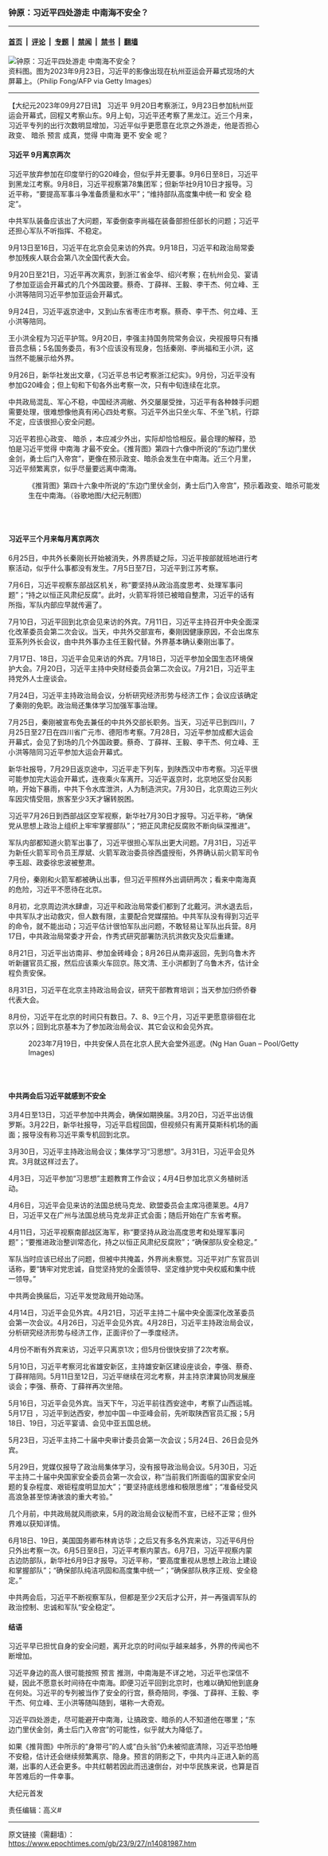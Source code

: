 ### 钟原：习近平四处游走 中南海不安全？

---

#### [首页](../../../..?n14081987) &nbsp;|&nbsp; [评论](../../../../../epoch-comment?n14081987) &nbsp;|&nbsp; [专题](../../../../../epoch-special?n14081987) &nbsp;|&nbsp; [禁闻](../../../../../epoch-news?n14081987) &nbsp;|&nbsp; [禁书](../../../../../books?n14081987) &nbsp;|&nbsp; [翻墙](https://github.com/gfw-breaker/nogfw/blob/master/README.md?n14081987)


<div><img alt="钟原：习近平四处游走 中南海不安全？" class="attachment-djy_600_400 size-djy_600_400 wp-post-image" src="https://i.epochtimes.com/assets/uploads/2023/09/id14080369-GettyImages-1684065841_light-600x400.jpg"/>
<div class="caption">
 资料图。图为2023年9月23日，习近平的影像出现在杭州亚运会开幕式现场的大屏幕上。（Philip Fong/AFP via Getty Images）
</div></div><hr/><div class="post_content" id="artbody" itemprop="articleBody">
 <!-- article content begin -->
 <p>
  【大纪元2023年09月27日讯】
  <ok href="https://www.epochtimes.com/gb/tag/%E4%B9%A0%E8%BF%91%E5%B9%B3.html">
   习近平
  </ok>
  9月20日考察浙江，9月23日参加杭州亚运会开幕式，回程又考察山东。9月上旬，习近平还考察了黑龙江。近三个月来，习近平专列的出行次数明显增加，习近平似乎更愿意在北京之外游走，他是否担心政变、
  <ok href="https://www.epochtimes.com/gb/tag/%E6%9A%97%E6%9D%80.html">
   暗杀
  </ok>
  <ok href="https://www.epochtimes.com/gb/tag/%E9%A2%84%E8%A8%80.html">
   预言
  </ok>
  成真，觉得
  <ok href="https://www.epochtimes.com/gb/tag/%E4%B8%AD%E5%8D%97%E6%B5%B7.html">
   中南海
  </ok>
  更不
  <ok href="https://www.epochtimes.com/gb/tag/%E5%AE%89%E5%85%A8.html">
   安全
  </ok>
  呢？
 </p>
 <h4>
  <ok href="https://www.epochtimes.com/gb/tag/%E4%B9%A0%E8%BF%91%E5%B9%B3.html">
   习近平
  </ok>
  9月离京两次
 </h4>
 <p>
  习近平放弃参加在印度举行的G20峰会，但似乎并无要事。9月6日至8日，习近平到黑龙江考察。9月8日，习近平视察第78集团军；但新华社9月10日才报导。习近平称，“要提高军事斗争准备质量和水平”；“维持部队高度集中统一和
  <ok href="https://www.epochtimes.com/gb/tag/%E5%AE%89%E5%85%A8.html">
   安全
  </ok>
  稳定”。
 </p>
 <p>
  中共军队装备应该出了大问题，军委倒查李尚福在装备部担任部长的问题；习近平还担心军队不听指挥、不稳定。
 </p>
 <p>
  9月13日至16日，习近平在北京会见来访的外宾。9月18日，习近平和政治局常委参加残疾人联合会第八次全国代表大会。
 </p>
 <p>
  9月20日至21日，习近平再次离京，到浙江省金华、绍兴考察；在杭州会见、宴请了参加亚运会开幕式的几个外国政要。蔡奇、丁薛祥、王毅、李干杰、何立峰、王小洪等陪同习近平参加亚运会开幕式。
 </p>
 <p>
  9月24日，习近平返京途中，又到山东省枣庄市考察。蔡奇、李干杰、何立峰、王小洪等陪同。
 </p>
 <p>
  王小洪全程为习近平护驾。9月20日，李强主持国务院常务会议，央视报导只有播音员念稿；5名国务委员，有3个应该没有现身，包括秦刚、李尚福和王小洪，这当然不能展示给外界。
 </p>
 <p>
  9月26日，新华社发出文章，《习近平总书记考察浙江纪实》。9月份，习近平没有参加G20峰会；但上旬和下旬各外出考察一次，只有中旬连续在北京。
 </p>
 <p>
  中共政局混乱、军心不稳，中国经济凋敝、外交屡屡受挫，习近平有各种棘手问题需要处理，很难想像他真有闲心四处考察。习近平外出只坐火车、不坐飞机，行踪不定，应该很担心安全问题。
 </p>
 <p>
  习近平若担心政变、
  <ok href="https://www.epochtimes.com/gb/tag/%E6%9A%97%E6%9D%80.html">
   暗杀
  </ok>
  ，本应减少外出，实际却恰恰相反。最合理的解释，恐怕是习近平觉得
  <ok href="https://www.epochtimes.com/gb/tag/%E4%B8%AD%E5%8D%97%E6%B5%B7.html">
   中南海
  </ok>
  才最不安全。《推背图》第四十六像中所说的“东边门里伏金剑，勇士后门入帝宫”，更像在预示政变、暗杀会发生在中南海。近三个月里，习近平频繁离京，似乎尽量要远离中南海。
 </p>
 <figure aria-describedby="caption-attachment-14075335" class="wp-caption aligncenter" id="attachment_14075335" style="width: 600px">
  <ok href="https://i.epochtimes.com/assets/uploads/2023/09/id14075335-Zhongnanhai-backdoorwarriortext.jpg" target="_blank">
   <img alt="" class="size-large wp-image-14075335" src="https://i.epochtimes.com/assets/uploads/2023/09/id14075335-Zhongnanhai-backdoorwarriortext-600x401.jpg"/>
  </ok>
  <br/><figcaption class="wp-caption-text" id="caption-attachment-14075335">
   《推背图》第四十六象中所说的“东边门里伏金剑，勇士后门入帝宫”，预示着政变、暗杀可能发生在中南海。（谷歌地图/大纪元制图）
  </figcaption><br/>
 </figure><br/>
 <h4>
  习近平三个月来每月离京两次
 </h4>
 <p>
  6月25日，中共外长秦刚长开始被消失，外界质疑之际，习近平按部就班地进行考察活动，似乎什么事都没有发生。7月5日至7日，习近平到江苏考察。
 </p>
 <p>
  7月6日，习近平视察东部战区机关，称“要坚持从政治高度思考、处理军事问题”；“持之以恒正风肃纪反腐”。此时，火箭军将领已被暗自整肃，习近平的话有所指，军队内部应早就传遍了。
 </p>
 <p>
  7月10日，习近平回到北京会见来访的外宾。7月11日，习近平主持召开中央全面深化改革委员会第二次会议。当天，中共外交部宣布，秦刚因健康原因，不会出席东亚系列外长会议，由中共外事办主任王毅代替。外界基本确认秦刚出事了。
 </p>
 <p>
  7月17日、18日，习近平会见来访的外宾。7月18日，习近平参加全国生态环境保护大会。7月20日，习近平主持中央财经委员会第二次会议。7月21日，习近平主持党外人士座谈会。
 </p>
 <p>
  7月24日，习近平主持政治局会议，分析研究经济形势与经济工作；会议应该确定了秦刚的免职。政治局还集体学习加强军事治理。
 </p>
 <p>
  7月25日，秦刚被宣布免去兼任的中共外交部长职务。当天，习近平已到四川，7月25日至27日在四川省广元市、德阳市考察。7月28日，习近平参加成都大运会开幕式，会见了到场的几个外国政要。蔡奇、丁薛祥、王毅、李干杰、何立峰、王小洪等陪同习近平参加大运会开幕式。
 </p>
 <p>
  新华社报导，7月29日返京途中，习近平走下列车，到陕西汉中市考察。习近平很可能参加完大运会开幕式，连夜乘火车离开。习近平返京时，北京地区受台风影响，开始下暴雨，中共下令水库泄洪，人为制造洪灾。7月30日，北京周边三列火车因灾情受阻，旅客至少3天才辗转脱困。
 </p>
 <p>
  习近平7月26日到西部战区空军视察，新华社7月30日才报导。习近平称，“确保党从思想上政治上组织上牢牢掌握部队”；“把正风肃纪反腐败不断向纵深推进”。
 </p>
 <p>
  军队内部都知道火箭军出事了，习近平很担心军队出更大问题。7月31日，习近平为新任火箭军司令员王厚斌、火箭军政治委员徐西盛授衔，外界确认前火箭军司令李玉超、政委徐忠波被整肃。
 </p>
 <p>
  7月份，秦刚和火箭军都被确认出事，但习近平照样外出调研两次；看来中南海真的危险，习近平不愿待在北京。
 </p>
 <p>
  8月初，北京周边洪水肆虐，习近平和政治局常委们都到了北戴河。洪水退去后，中共军队才出动救灾，但人数有限，主要配合党媒摆拍。中共军队没有得到习近平的命令，就不能出动；习近平估计很怕军队出问题，不敢轻易让军队出兵营。8月17日，中共政治局常委才开会，作秀式研究部署防汛抗洪救灾及灾后重建。
 </p>
 <p>
  8月21日，习近平出访南非、参加金砖峰会；8月26日从南非返回，先到乌鲁木齐听新疆官员汇报，然后应该乘火车回京。陈文清、王小洪都到了乌鲁木齐，估计全程负责安保。
 </p>
 <p>
  8月31日，习近平在北京主持政治局会议，研究干部教育培训；当天参加归侨侨眷代表大会。
 </p>
 <p>
  8月份，习近平在北京的时间只有数日。7、8、9三个月，习近平更愿意徘徊在北京以外；回到北京基本为了参加政治局会议、其它会议和会见外宾。
 </p>
 <figure aria-describedby="caption-attachment-14038136" class="wp-caption aligncenter" id="attachment_14038136" style="width: 600px">
  <ok href="https://i.epochtimes.com/assets/uploads/2023/07/id14038136-GettyImages-1541243026.jpg" target="_blank">
   <img alt="" class="size-large wp-image-14038136" src="https://i.epochtimes.com/assets/uploads/2023/07/id14038136-GettyImages-1541243026-600x400.jpg"/>
  </ok>
  <br/><figcaption class="wp-caption-text" id="caption-attachment-14038136">
   2023年7月19日，中共安保人员在北京人民大会堂外巡逻。(Ng Han Guan – Pool/Getty Images)
  </figcaption><br/>
 </figure><br/>
 <h4>
  中共两会后习近平就感到不安全
 </h4>
 <p>
  3月4日至13日，习近平参加中共两会，确保如期换届。3月20日，习近平出访俄罗斯。3月22日，新华社报导，习近平启程回国，但视频只有离开莫斯科机场的画面；报导没有称习近平乘专机回到北京。
 </p>
 <p>
  3月30日，习近平主持政治局会议；集体学习“习思想”。3月31日，习近平会见外宾。3月就这样过去了。
 </p>
 <p>
  4月3日，习近平参加“习思想”主题教育工作会议；4月4日参加北京义务植树活动。
 </p>
 <p>
  4月6日，习近平会见来访的法国总统马克龙、欧盟委员会主席冯德莱恩。4月7日，习近平又在广州与法国总统马克龙非正式会面；随后开始在广东省考察。
 </p>
 <p>
  4月11日，习近平视察南部战区海军，称“要坚持从政治高度思考和处理军事问题”；“要推进政治整训常态化，持之以恒正风肃纪反腐败”；“确保部队安全稳定。”
 </p>
 <p>
  军队当时应该已经出了问题，但被中共掩盖，外界尚未察觉。习近平对广东官员训话称，要“铸牢对党忠诚，自觉坚持党的全面领导、坚定维护党中央权威和集中统一领导。”
 </p>
 <p>
  中共两会换届后，习近平发觉政局开始动荡。
 </p>
 <p>
  4月14日，习近平会见外宾。4月21日，习近平主持二十届中央全面深化改革委员会第一次会议。4月26日，习近平会见外宾。4月28日，习近平主持政治局会议，分析研究经济形势与经济工作，正面评价了一季度经济。
 </p>
 <p>
  4月份不断有外宾来访，习近平只离京1次；但5月份很快安排了2次考察。
 </p>
 <p>
  5月10日，习近平考察河北省雄安新区，主持雄安新区建设座谈会，李强、蔡奇、丁薛祥陪同。5月11日至12日，习近平继续在河北考察，并主持京津冀协同发展座谈会；李强、蔡奇、丁薛祥再次坐陪。
 </p>
 <p>
  5月16日，习近平会见外宾。当天下午，习近平前往西安途中，考察了山西运城。5月17日 ，习近平到达西安，参加中国－中亚峰会前，先听取陕西官员汇报；5月18日、19日，习近平宴请、会见中亚五国总统。
 </p>
 <p>
  5月23日，习近平主持二十届中央审计委员会第一次会议；5月24日、26日会见外宾。
 </p>
 <p>
  5月29日，党媒仅报导了政治局集体学习，没有报导政治局会议。5月30日，习近平主持二十届中央国家安全委员会第一次会议，称“当前我们所面临的国家安全问题的复杂程度、艰钜程度明显加大”；“要坚持底线思维和极限思维”；“准备经受风高浪急甚至惊涛骇浪的重大考验。”
 </p>
 <p>
  几个月前，中共政局就风雨欲来，5月的政治局会议秘而不宣，已经不正常；但外界难以获知详情。
 </p>
 <p>
  6月18日、19日，美国国务卿布林肯访华；之后又有多名外宾来访，习近平6月份只外出考察一次。6月5日至8日，习近平考察内蒙古。6月7日，习近平视察内蒙古边防部队，新华社6月9日才报导。习近平称，“要高度重视从思想上政治上建设和掌握部队”；“确保部队纯洁巩固和高度集中统一”；“确保部队秩序正规、安全稳定。”
 </p>
 <p>
  中共两会后，习近平不断视察军队，但都是至少2天后才公开，并一再强调军队的政治控制、忠诚和军队“安全稳定”。
 </p>
 <h4>
  结语
 </h4>
 <p>
  习近平早已担忧自身的安全问题，离开北京的时间似乎越来越多，外界的传闻也不断增加。
 </p>
 <p>
  习近平身边的高人很可能按照
  <ok href="https://www.epochtimes.com/gb/tag/%E9%A2%84%E8%A8%80.html">
   预言
  </ok>
  推测，中南海是不详之地，习近平也深信不疑，因此不愿意长时间待在中南海。即便习近平回到北京时，也难以确知他到底身在何处。习近平的专列被当作了安全的行宫，蔡奇陪同，李强、丁薛祥、王毅、李干杰、何立峰、王小洪等随叫随到，堪称一大奇观。
 </p>
 <p>
  习近平四处游走，尽可能避开中南海，让搞政变、暗杀的人不知道他在哪里；“东边门里伏金剑，勇士后门入帝宫”的可能性，似乎就大为降低了。
 </p>
 <p>
  如果《推背图》中所示的“身带弓”的人或“白头翁”仍未被彻底清除，习近平恐怕睡不安稳，估计还会继续频繁离京、隐身。预言的阴影之下，中共内斗正进入新的高潮，出事的人还会更多。中共红朝若因此而迅速倒台，对中华民族来说，也算是百年苦难后的一件幸事。
 </p>
 <p>
  大纪元首发
 </p>
 <p>
  责任编辑：高义#
 </p>
 <!-- article content end -->
 <div id="below_article_ad">
 </div>
</div>


---

原文链接（需翻墙）：https://www.epochtimes.com/gb/23/9/27/n14081987.htm